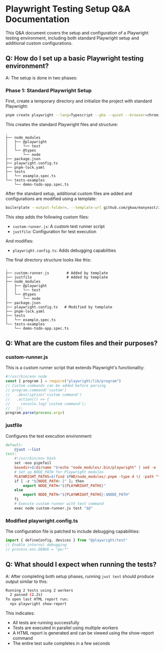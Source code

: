 # Playwright Testing Setup Q&A Documentation

This Q&A document covers the setup and configuration of a Playwright testing environment, including both standard Playwright setup and additional custom configurations.

## Q: How do I set up a basic Playwright testing environment?

A: The setup is done in two phases:

### Phase 1: Standard Playwright Setup

First, create a temporary directory and initialize the project with standard Playwright:

```bash
pnpm create playwright --lang=Typescript --gha --quiet --browser=chromium --install-deps . && git init && git add -A && git commit -am boilerplate
```

This creates the standard Playwright files and structure:

```
.
├── node_modules
│   ├── @playwright
│   │   └── test
│   └── @types
│       └── node
├── package.json
├── playwright.config.ts
├── pnpm-lock.yaml
├── tests
│   └── example.spec.ts
└── tests-examples
    └── demo-todo-app.spec.ts
```

After the standard setup, additional custom files are added and configurations are modified using a template:

```bash
boilerplate --output-folder=. --template-url github.com/gkwa/manyeast/zoomingzeebra
```

This step adds the following custom files:

- `custom-runner.js`: A custom test runner script
- `justfile`: Configuration for test execution

And modifies:

- `playwright.config.ts`: Adds debugging capabilities

The final directory structure looks like this:

```
.
├── custom-runner.js        # Added by template
├── justfile                # Added by template
├── node_modules
│   ├── @playwright
│   │   └── test
│   └── @types
│       └── node
├── package.json
├── playwright.config.ts   # Modified by template
├── pnpm-lock.yaml
├── tests
│   └── example.spec.ts
└── tests-examples
    └── demo-todo-app.spec.ts
```

## Q: What are the custom files and their purposes?

### custom-runner.js

This is a custom runner script that extends Playwright's functionality:

```javascript
#!/usr/bin/env node
const { program } = require("playwright/lib/program")
// Custom commands can be added before parsing
// program.command('custom')
//   .description('custom command')
//   .action(() => {
//     console.log('custom command');
//   });
program.parse(process.argv)
```

### justfile

Configures the test execution environment:

```makefile
default:
    @just --list
test:
    #!/usr/bin/env bash
    set -euo pipefail
    basedir=$(dirname "$(echo "node_modules/.bin/playwright" | sed -e 's,\\,/,g')")
    # Set up NODE_PATH for Playwright modules
    PLAYWRIGHT_PATHS=$(find $PWD/node_modules/.pnpm -type d \( -path "*/@playwright+test*/node_modules/@playwright/test/node_modules" -o -path "*/@playwright+test*/node_modules/@playwright/node_modules" -o -path "*/@playwright+test*/node_modules" \) 2>/dev/null | tr '\n' ':')
    if [ -z "${NODE_PATH:-}" ]; then
        export NODE_PATH="${PLAYWRIGHT_PATHS}"
    else
        export NODE_PATH="${PLAYWRIGHT_PATHS}:$NODE_PATH"
    fi
    # Execute custom runner with test command
    exec node custom-runner.js test "$@"
```

### Modified playwright.config.ts

The configuration file is patched to include debugging capabilities:

```typescript
import { defineConfig, devices } from "@playwright/test"
// Enable internal debugging
// process.env.DEBUG = "pw:*"
```

## Q: What should I expect when running the tests?

A: After completing both setup phases, running `just test` should produce output similar to this:

```bash
Running 2 tests using 2 workers
  2 passed (2.2s)
To open last HTML report run:
  npx playwright show-report
```

This indicates:

- All tests are running successfully
- Tests are executed in parallel using multiple workers
- A HTML report is generated and can be viewed using the show-report command
- The entire test suite completes in a few seconds
